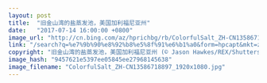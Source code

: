 ```yaml
---
layout: post
title:  "旧金山湾的盐蒸发池，美国加利福尼亚州"
date:   "2017-07-14 16:00:00 +0800"
image_url: "http://cn.bing.com/az/hprichbg/rb/ColorfulSalt_ZH-CN13586718897_1920x1080.jpg"
link: "/search?q=%e7%9b%90%e8%92%b8%e5%8f%91%e6%b1%a0&form=hpcapt&mkt=zh-cn"
copyright: "旧金山湾的盐蒸发池，美国加利福尼亚州 (© Jason Hawkes/REX/Shutterstock)"
image_hash: "9457621e5397ee05845ee27968145638"
image_filename: "ColorfulSalt_ZH-CN13586718897_1920x1080.jpg"
---
```

